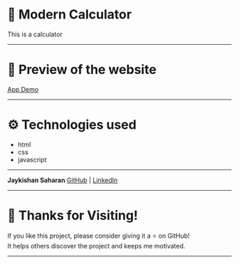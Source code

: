 # 📝 Modern Calculator
This is a calculator

---
# 📸 Preview of the website
[App Demo](https://jaykishan1saharan.github.io/calculator/)

---
# ⚙️ Technologies used
- html
- css
- javascript

---
**Jaykishan Saharan**
[GitHub](https://github.com/jaykishan1saharan) | [LinkedIn](www.linkedin.com/in/jaikishan-saharan-a67485327)

---
# 🙌 Thanks for Visiting!
If you like this project, please consider giving it a ⭐ on GitHub!  
It helps others discover the project and keeps me motivated.

---
